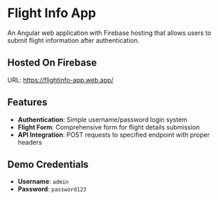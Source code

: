 # Flight Info App

An Angular web application with Firebase hosting that allows users to submit flight information after authentication.

## Hosted On Firebase
URL: https://flightinfo-app.web.app/

## Features

- **Authentication**: Simple username/password login system
- **Flight Form**: Comprehensive form for flight details submission
- **API Integration**: POST requests to specified endpoint with proper headers

## Demo Credentials

- **Username**: `admin`
- **Password**: `password123`


